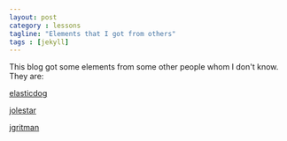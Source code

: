 ```yaml
---
layout: post
category : lessons
tagline: "Elements that I got from others"
tags : [jekyll]
---
```

This blog got some elements from some other people whom I don't know.
They are:

[elasticdog](https://github.com/elasticdog/elasticdog-com)

[jolestar](https://github.com/jolestar/jolestar.github.com)

[jgritman](https://github.com/jgritman/Jekyll-Bootstrap-Template)

